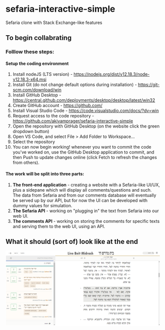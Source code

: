 # sefaria-interactive-simple
Sefaria clone with Stack Exchange-like features
## To begin collabrating
### Folllow these steps:
#### Setup the coding environment
1. Install nodeJS (LTS version) - https://nodejs.org/dist/v12.18.3/node-v12.18.3-x64.msi 
2. Install Git (do not change default options during installation) - https://git-scm.com/download/win
3. Install GitHub Desktop - https://central.github.com/deployments/desktop/desktop/latest/win32  
4. Create GitHub account - https://github.com/
5. Install Visual Studio Code - https://code.visualstudio.com/docs/?dv=win
6. Request access to the code repository - https://github.com/akivamprager/sefaria-interactive-simple 
1. Open the repository with GitHub Desktop (on the website click the green dropdown button)
1. Open VS Code, and select File > Add Folder to Workspace...
1. Select the repository
1. You can now begin working! whenever you want to commit the code you've worked on, use the GitHub Desktop application to commit, and then Push to update changes online (click Fetch to refresh the changes from others).

#### The work will be split into three parts:
1. **The front-end application** - creating a website with a Sefaria-like UI/UX, plus a sidepane which will display all comments/questions and such. The data from Sefaria and from our comments database will eventually be served up by our API, but for now the UI can be developed with dummy values for simulation.
1. **The Sefaria API** - working on "plugging in" the text from Sefaria into our web UI.
1. **The comments API** - working on storing the comments for specific texts and serving them to the web UI, using an API.    
## What it should (sort of) look like at the end
![image](public/images/sefaria_concept1.png)

